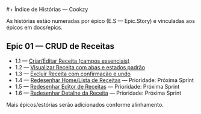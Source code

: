 #+ Índice de Histórias — Cookzy

As histórias estão numeradas por épico (E.S — Epic.Story) e vinculadas aos épicos em docs/epics.

## Epic 01 — CRUD de Receitas
- 1.1 — [Criar/Editar Receita (campos essenciais)](1.1.criar-editar-receita.md)
- 1.2 — [Visualizar Receita com abas e estados padrão](1.2.visualizar-receita-com-abas.md)
- 1.3 — [Excluir Receita com confirmação e undo](1.3.excluir-receita-com-confirmacao-e-undo.md)
 - 1.4 — [Redesenhar Home/Lista de Receitas](1.4.redesenhar-home-e-lista-de-receitas.md) — Prioridade: Próxima Sprint
 - 1.5 — [Redesenhar Editor de Receitas](1.5.redesenhar-editor-de-receitas.md) — Prioridade: Próxima Sprint
 - 1.6 — [Redesenhar Detalhe da Receita](1.6.redesenhar-detalhe-da-receita.md) — Prioridade: Próxima Sprint

Mais épicos/estórias serão adicionados conforme alinhamento.
